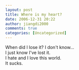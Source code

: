 ```yaml
---
layout: post
title: Where is my heart?
date: 2006-12-31 20:22
author: jiangdi2000
comments: true
categories: [Uncategorized]
---
```

<div id="msgcns!C840C88DA912213B!912" class="bvMsg"><div>When did I lose it? I don't know...</div>
<div>I just know I've lost it.</div>
<div>I hate and I love this world.</div>
<div>It sucks.</div></div>
